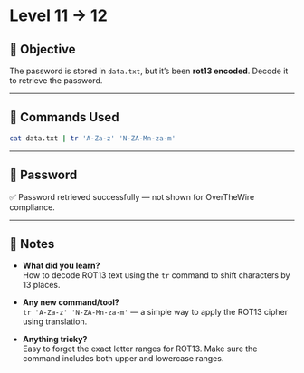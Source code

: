 # Level 11 → 12

## 🌟 Objective

The password is stored in `data.txt`, but it’s been **rot13 encoded**. Decode it to retrieve the password.

---

## 🧪 Commands Used

```bash
cat data.txt | tr 'A-Za-z' 'N-ZA-Mn-za-m'
```

---

## 🔐 Password

✅ Password retrieved successfully — not shown for OverTheWire compliance.

---

## 🧐 Notes

- **What did you learn?**  
  How to decode ROT13 text using the `tr` command to shift characters by 13 places.

- **Any new command/tool?**  
  `tr 'A-Za-z' 'N-ZA-Mn-za-m'` — a simple way to apply the ROT13 cipher using translation.

- **Anything tricky?**  
  Easy to forget the exact letter ranges for ROT13. Make sure the command includes both upper and lowercase ranges.
